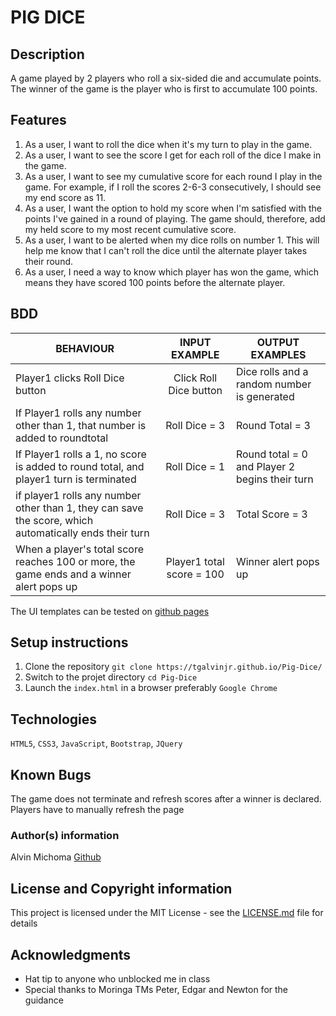 # PIG DICE
## Description
A game played by 2 players who roll a six-sided die and accumulate points. The winner of the game is the player who is first to accumulate 100 points.

## Features
1. As a user, I want to roll the dice when it's my turn to play in the game.
2. As a user, I want to see the score I get for each roll of the dice I make in the game.
3. As a user, I want to see my cumulative score for each round I play in the game. For example, if I roll the scores 2-6-3 consecutively, I should see my end score as 11.
4. As a user, I want the option to hold my score when I'm satisfied with the points I've gained in a round of playing. The game should, therefore, add my held score to my most recent cumulative score.
5. As a user, I want to be alerted when my dice rolls on number 1. This will help me know that I can't roll the dice until the alternate player takes their round.
6. As a user, I need a way to know which player has won the game, which means they have scored 100 points before the alternate player.


## BDD
| BEHAVIOUR                            | INPUT EXAMPLE                           | OUTPUT EXAMPLES       |
|--------------------------------------|:------------------------------------:|--------------------------|
|Player1 clicks Roll Dice button |      Click Roll Dice button  |                 Dice rolls and a random  number is generated|
|If Player1 rolls any number other than 1, that number is added to roundtotal | Roll Dice = 3 |            Round Total = 3 |
|If Player1 rolls a 1, no score is added to round total, and player1 turn is terminated | Roll Dice = 1 | Round total = 0 and Player 2 begins their turn |
|if player1 rolls any number other than 1, they can save the score, which automatically ends their turn | Roll Dice = 3 | Total Score = 3 |
| When a player's total score reaches 100 or more, the game ends and a winner alert pops up |Player1 total score = 100 | Winner alert pops up |
The UI templates can be tested on [github pages](https://tgalvinjr.github.io/Pig-Dice/)
## Setup instructions
1. Clone the repository 
`git clone https://tgalvinjr.github.io/Pig-Dice/`
2. Switch to the projet directory 
`cd Pig-Dice`
3. Launch the `index.html` in a browser preferably `Google Chrome`

## Technologies 
`HTML5`, `CSS3`, `JavaScript`, `Bootstrap`, `JQuery`

## Known Bugs
The game does not terminate and refresh scores after a winner is declared. Players have to manually refresh the page

### Author(s) information
Alvin Michoma
[Github](https://github.com/tgalvinjr)

## License and Copyright information
This project is licensed under the MIT License - see the [LICENSE.md](https://github.com/tgalvinjr/Pig-Dice/blob/master/LICENSE) file for details

## Acknowledgments
- Hat tip to anyone who unblocked me in class
- Special thanks to Moringa TMs Peter, Edgar and Newton for the guidance
